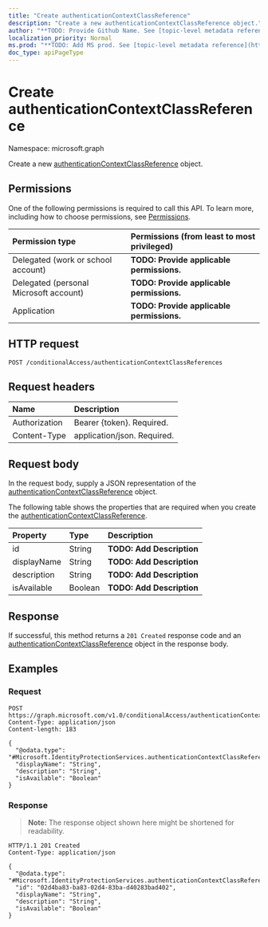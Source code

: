 ```yaml
---
title: "Create authenticationContextClassReference"
description: "Create a new authenticationContextClassReference object."
author: "**TODO: Provide Github Name. See [topic-level metadata reference](https://msgo.azurewebsites.net/add/document/guidelines/metadata.html#topic-level-metadata)**"
localization_priority: Normal
ms.prod: "**TODO: Add MS prod. See [topic-level metadata reference](https://msgo.azurewebsites.net/add/document/guidelines/metadata.html#topic-level-metadata)**"
doc_type: apiPageType
---
```


# Create authenticationContextClassReference
Namespace: microsoft.graph



Create a new [authenticationContextClassReference](../resources/authenticationcontextclassreference.md) object.

## Permissions
One of the following permissions is required to call this API. To learn more, including how to choose permissions, see [Permissions](/graph/permissions-reference).

|Permission type|Permissions (from least to most privileged)|
|:---|:---|
|Delegated (work or school account)|**TODO: Provide applicable permissions.**|
|Delegated (personal Microsoft account)|**TODO: Provide applicable permissions.**|
|Application|**TODO: Provide applicable permissions.**|

## HTTP request

<!-- {
  "blockType": "ignored"
}
-->
``` http
POST /conditionalAccess/authenticationContextClassReferences
```

## Request headers
|Name|Description|
|:---|:---|
|Authorization|Bearer {token}. Required.|
|Content-Type|application/json. Required.|

## Request body
In the request body, supply a JSON representation of the [authenticationContextClassReference](../resources/authenticationcontextclassreference.md) object.

The following table shows the properties that are required when you create the [authenticationContextClassReference](../resources/authenticationcontextclassreference.md).

|Property|Type|Description|
|:---|:---|:---|
|id|String|**TODO: Add Description**|
|displayName|String|**TODO: Add Description**|
|description|String|**TODO: Add Description**|
|isAvailable|Boolean|**TODO: Add Description**|



## Response

If successful, this method returns a `201 Created` response code and an [authenticationContextClassReference](../resources/authenticationcontextclassreference.md) object in the response body.

## Examples

### Request
<!-- {
  "blockType": "request",
  "name": "create_authenticationcontextclassreference_from_"
}
-->
``` http
POST https://graph.microsoft.com/v1.0/conditionalAccess/authenticationContextClassReferences
Content-Type: application/json
Content-length: 183

{
  "@odata.type": "#Microsoft.IdentityProtectionServices.authenticationContextClassReference",
  "displayName": "String",
  "description": "String",
  "isAvailable": "Boolean"
}
```


### Response
>**Note:** The response object shown here might be shortened for readability.
<!-- {
  "blockType": "response",
  "truncated": true,
  "@odata.type": "Microsoft.IdentityProtectionServices.authenticationContextClassReference"
}
-->
``` http
HTTP/1.1 201 Created
Content-Type: application/json

{
  "@odata.type": "#Microsoft.IdentityProtectionServices.authenticationContextClassReference",
  "id": "02d4ba83-ba83-02d4-83ba-d40283bad402",
  "displayName": "String",
  "description": "String",
  "isAvailable": "Boolean"
}
```


